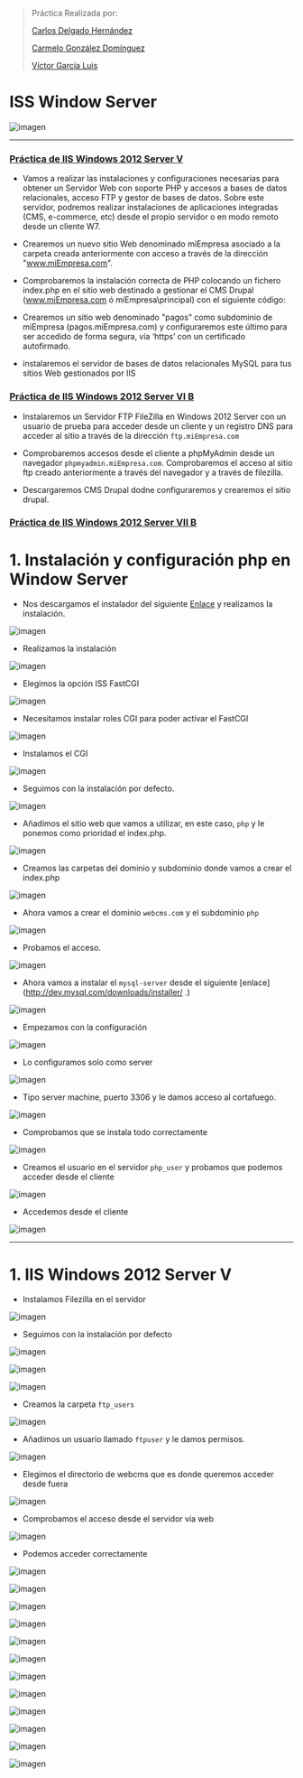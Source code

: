 
>Práctica Realizada por:
>
>[Carlos Delgado Hernández](https://github.com/carlsjdh)
>
>[Carmelo González Domínguez](https://github.com/SilverGG)
>
>[Víctor García Luis](https://github.com/victorvgl)


# ISS Window Server

![imagen](./img/portada.png)

---

### [Práctica de IIS Windows 2012 Server V](#1)

+ Vamos a realizar las instalaciones y configuraciones necesarias para obtener un Servidor Web con
soporte PHP y accesos a bases de datos relacionales, acceso FTP y gestor de bases de datos. Sobre
este servidor, podremos realizar instalaciones de aplicaciones integradas (CMS, e-commerce, etc)
desde el propio servidor o en modo remoto desde un cliente W7.

+ Crearemos un nuevo sitio Web denominado miEmpresa asociado a la carpeta creada
anteriormente con acceso a través de la dirección "www.miEmpresa.com".

+ Comprobaremos  la instalación correcta de PHP colocando un fichero index.php en el sitio web destinado
a gestionar el CMS Drupal (www.miEmpresa.com ó miEmpresa\principal) con el siguiente código:
<?php phpinfo(); ?>

+ Crearemos un sitio web denominado "pagos" como subdominio de miEmpresa (pagos.miEmpresa.com) y configuraremos este último para ser accedido de forma segura, vía ‘https’ con un certificado autofirmado.

+ instalaremos el servidor de bases de datos
relacionales MySQL para tus sitios Web gestionados por IIS

### [Práctica de IIS Windows 2012 Server VI B](#2)

+ Instalaremos un Servidor FTP FileZilla en Windows 2012 Server con un usuario de prueba para acceder desde un cliente y un registro DNS para acceder al sitio a través de la dirección `ftp.miEmpresa.com`

+ Comprobaremos accesos desde el cliente a phpMyAdmin desde un navegador `phpmyadmin.miEmpresa.com`. Comprobaremos el acceso al sitio ftp creado anteriormente
a través del navegador y a través de filezilla.

+ Descargaremos CMS Drupal dodne configuraremos y crearemos el sitio drupal.


### [Práctica de IIS Windows 2012 Server VII B](#3)

# 1. Instalación y configuración php en Window Server

+ Nos descargamos el instalador del siguiente [Enlace](http://windows.php.net/download/)
y realizamos la instalación.

![imagen](./img/1_install_php.png)


+ Realizamos la instalación


![imagen](./img/2_install_php.png)

+ Elegimos la opción ISS FastCGI


![imagen](./img/3_fastCGI.png)

+ Necesitamos instalar roles CGI para poder activar el FastCGI


![imagen](./img/3_Problema_CGI.png)

+ Instalamos el CGI

![imagen](./img/4_CGI_Rol.png)


+ Seguimos con la instalación por defecto.


![imagen](./img/5_inst_3.png)

+ Añadimos el sitio web que vamos a utilizar, en este caso, `php` y le ponemos como prioridad el index.php.


![imagen](./img/6_subir_php.png)

+ Creamos las carpetas del dominio y subdominio donde vamos a crear el index.php


![imagen](./img/7_file_php.png)

+ Ahora vamos a crear el dominio `webcms.com` y el subdominio `php`


![imagen](./img/8_dns.png)


+ Probamos el acceso.


![imagen](./img/10_php_info.png)

+ Ahora vamos a instalar el `mysql-server` desde el siguiente [enlace](http://dev.mysql.com/downloads/installer/
.)


![imagen](./img/11_mysql.png)

+ Empezamos con la configuración


![imagen](./img/12_install_complete.png)

+ Lo configuramos solo como server


![imagen](./img/12_server_only.png)

+ Tipo server machine, puerto 3306 y le damos acceso al cortafuego.


![imagen](./img/13_server_install.png)


+ Comprobamos que se instala todo correctamente


![imagen](./img/14_final_install.png)


+ Creamos el usuario en el servidor `php_user` y probamos que podemos acceder desde el cliente

![imagen](./img/15.png)

+ Accedemos desde el cliente


![imagen](./img/16.png)

---

#  <a name="2"></a> 1. IIS Windows 2012 Server V

+ Instalamos Filezilla en el servidor

![imagen](./img/15_filezilla_install_server.png)

+ Seguimos con la instalación por defecto


![imagen](./img/16_portFZ_Server.png)




![imagen](./img/16.png)




![imagen](./img/17_user_filezilla.png)


+ Creamos la carpeta `ftp_users`

![imagen](./img/18_Desktop_ftpuser.png)

+ Añadimos un usuario llamado `ftpuser` y le damos permisos.


![imagen](./img/19_User_permisos_Ftpuser.png)


+ Elegimos el directorio de webcms que es donde queremos acceder desde fuera

![imagen](./img/20_ftp_user.png)

+ Comprobamos el acceso desde el servidor vía web


![imagen](./img/21_web_ftp_server.png)

+ Podemos acceder correctamente


![imagen](./img/22_web_ftp_server.png)




![imagen](./img/24_español_drupal.png)




![imagen](./img/26_error_drupal.png)




![imagen](./img/26_gtranslate.png)




![imagen](./img/26_permisos_drupal_solución_error.png)




![imagen](./img/27_activar_multi.png)




![imagen](./img/28_temas.png)




![imagen](./img/29_bloques.png)




![imagen](./img/30_crear_pagina.png)




![imagen](./img/31_menu_paginas.png)




![imagen](./img/base_dedatos_cms.png)




![imagen](./img/privilegios.png)
